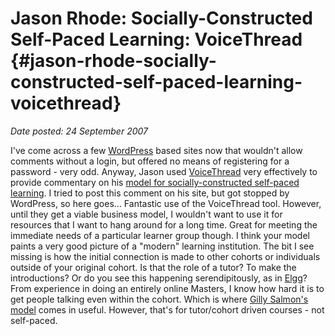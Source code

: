 # Jason Rhode: Socially-Constructed Self-Paced Learning: VoiceThread {#jason-rhode-socially-constructed-self-paced-learning-voicethread}

_Date posted: 24 September 2007_

I've come across a few [WordPress](http://wordpress.org/) based sites now that wouldn't allow comments without a login, but offered no means of registering for a password - very odd. Anyway, Jason used [VoiceThread](http://voicethread.com/) very effectively to provide commentary on his [model for socially-constructed self-paced learning](http://www.idolresources.com/?p=460). I tried to post this comment on his site, but got stopped by WordPress, so here goes... Fantastic use of the VoiceThread tool. However, until they get a viable business model, I wouldn't want to use it for resources that I want to hang around for a long time. Great for meeting the immediate needs of a particular learner group though. I think your model paints a very good picture of a "modern" learning institution. The bit I see missing is how the initial connection is made to other cohorts or individuals outside of your original cohort. Is that the role of a tutor? To make the introductions? Or do you see this happening serendipitously, as in [Elgg](http://elgg.org/)? From experience in doing an entirely online Masters, I know how hard it is to get people talking even within the cohort. Which is where [Gilly Salmon's model](http://www.atimod.com/e-moderating/5stage.shtml) comes in useful. However, that's for tutor/cohort driven courses - not self-paced.